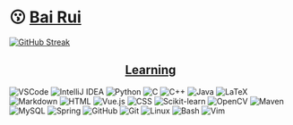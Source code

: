 

  <h1>😗 <a href="https://baibairui.github.io/">Bai Rui</a></h1>
  
  [![GitHub Streak](https://github-readme-streak-stats.herokuapp.com/?user=baibairui)](https://git.io/streak-stats)
  
<h2><center> <a href="https://blog.csdn.net/bairui6666?spm=1011.2648.3001.5343">Learning</a> </center> </h2>
  <div class="icons">
    <img src="https://skillicons.dev/icons?i=vscode" alt="VSCode">
    <img src="https://skillicons.dev/icons?i=idea" alt="IntelliJ IDEA">
    <img src="https://skillicons.dev/icons?i=py" alt="Python">
    <img src="https://skillicons.dev/icons?i=c" alt="C">
    <img src="https://skillicons.dev/icons?i=cpp" alt="C++">
    <img src="https://skillicons.dev/icons?i=java" alt="Java">
    <img src="https://skillicons.dev/icons?i=latex" alt="LaTeX">
    <img src="https://skillicons.dev/icons?i=md" alt="Markdown">
    <img src="https://skillicons.dev/icons?i=html" alt="HTML">
    <img src="https://skillicons.dev/icons?i=vue" alt="Vue.js">
    <img src="https://skillicons.dev/icons?i=css" alt="CSS">
    <img src="https://skillicons.dev/icons?i=sklearn" alt="Scikit-learn">
    <img src="https://skillicons.dev/icons?i=opencv" alt="OpenCV">
    <img src="https://skillicons.dev/icons?i=maven" alt="Maven">
    <img src="https://skillicons.dev/icons?i=mysql" alt="MySQL">
    <img src="https://skillicons.dev/icons?i=vim" alt="Spring">
    <img src="https://skillicons.dev/icons?i=github" alt="GitHub">
    <img src="https://skillicons.dev/icons?i=git" alt="Git">
    <img src="https://skillicons.dev/icons?i=linux" alt="Linux">
    <img src="https://skillicons.dev/icons?i=bash" alt="Bash">
    <img src="https://skillicons.dev/icons?i=vim" alt="Vim">
  </div>
</body>
</html>






